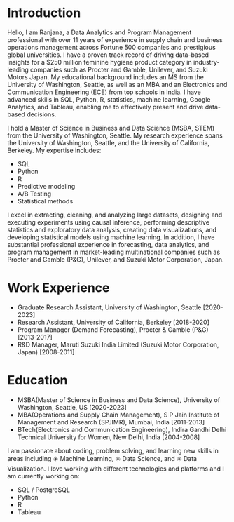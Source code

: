 # Introduction

Hello, I am Ranjana, a Data Analytics and Program Management professional with over 11 years of experience in supply chain and business operations management across Fortune 500 companies and prestigious global universities. I have a proven track record of driving data-based insights for a $250 million feminine hygiene product category in industry-leading companies such as Procter and Gamble, Unilever, and Suzuki Motors Japan. My educational background includes an MS from the University of Washington, Seattle, as well as an MBA and an Electronics and Communication Engineering (ECE) from top schools in India. I have advanced skills in SQL, Python, R, statistics, machine learning, Google Analytics, and Tableau, enabling me to effectively present and drive data-based decisions.

I hold a Master of Science in Business and Data Science (MSBA, STEM) from the University of Washington, Seattle. My research experience spans the University of Washington, Seattle, and the University of California, Berkeley.
My expertise includes: 
* SQL
* Python
* R
* Predictive modeling 
* A/B Testing
* Statistical methods
  
I excel in extracting, cleaning, and analyzing large datasets, designing and executing experiments using causal inference, performing descriptive statistics and exploratory data analysis, creating data visualizations, and developing statistical models using machine learning.
In addition, I have substantial professional experience in forecasting, data analytics, and program management in market-leading multinational companies such as Procter and Gamble (P&G), Unilever, and Suzuki Motor Corporation, Japan.

# Work Experience
* Graduate Research Assistant, University of Washington, Seattle [2020-2023]
* Research Assistant, University of California, Berkeley [2018-2020]
* Program Manager (Demand Forecasting), Procter & Gamble (P&G) [2013-2017]
* R&D Manager, Maruti Suzuki India Limited (Suzuki Motor Corporation, Japan) [2008-2011]

# Education
* MSBA(Master of Science in Business and Data Science), University of Washington, Seattle, US [2020-2023]
* MBA(Operations and Supply Chain Management), S P Jain Institute of Management and Research (SPJIMR), Mumbai, India [2011-2013]
* BTech(Electronics and Communication Engineering), Indira Gandhi Delhi Technical University for Women, New Delhi, India [2004-2008]

I am passionate about coding, problem solving, and learning new skills in areas including ✳️ Machine Learning, ✳️ Data Science, and ✳️ Data Visualization.
I love working with different technologies and platforms and I am currently working on:

* SQL / PostgreSQL 
* Python
* R
* Tableau


  


